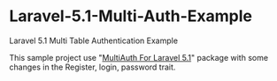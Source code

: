 # Laravel-5.1-Multi-Auth-Example
Laravel 5.1 Multi Table Authentication Example

This sample project use "[MultiAuth For Laravel 5.1](https://github.com/Kbwebs/MultiAuth)" package with some changes in the Register, login, password trait.
